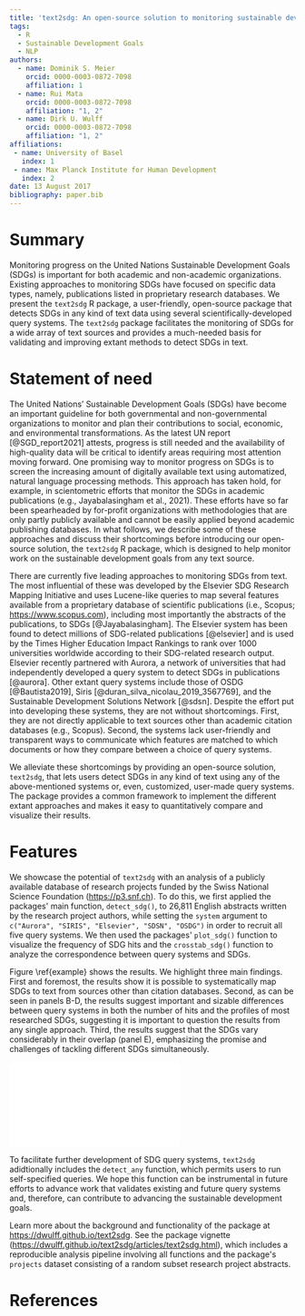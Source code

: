 ```yaml
---
title: 'text2sdg: An open-source solution to monitoring sustainable development goals from text'
tags:
  - R
  - Sustainable Development Goals
  - NLP
authors:
  - name: Dominik S. Meier
    orcid: 0000-0003-0872-7098
    affiliation: 1
  - name: Rui Mata
    orcid: 0000-0003-0872-7098
    affiliation: "1, 2"
  - name: Dirk U. Wulff
    orcid: 0000-0003-0872-7098
    affiliation: "1, 2"
affiliations:
 - name: University of Basel
   index: 1
 - name: Max Planck Institute for Human Development
   index: 2
date: 13 August 2017
bibliography: paper.bib
---
```




# Summary

Monitoring progress on the United Nations Sustainable Development Goals (SDGs) is important for both academic and non-academic organizations. Existing approaches to monitoring SDGs have focused on specific data types, namely, publications listed in proprietary research databases. We present the `text2sdg` R package, a user-friendly, open-source package that detects SDGs in any kind of text data using several scientifically-developed query systems. The `text2sdg` package facilitates the monitoring of SDGs for a wide array of text sources and provides a much-needed basis for validating and improving extant methods to detect SDGs in text.

# Statement of need

The United Nations’ Sustainable Development Goals (SDGs) have become an important guideline for both governmental and non-governmental organizations to monitor and plan their contributions to social, economic, and environmental transformations. As the latest UN report [@SGD_report2021] attests, progress is still needed and the availability of high-quality data will be critical to identify areas requiring most attention moving forward. One promising way to monitor progress on SDGs is to screen the increasing amount of digitally available text using automatized, natural language processing methods. This approach has taken hold, for example, in scientometric efforts that monitor the SDGs in academic publications (e.g., Jayabalasingham et al., 2021). These efforts have so far been spearheaded by for-profit organizations with methodologies that are only partly publicly available and cannot be easily applied beyond academic publishing databases. In what follows, we describe some of these approaches and discuss their shortcomings before introducing our open-source solution, the `text2sdg` R package, which is designed to help monitor work on the sustainable development goals from any text source.

There are currently five leading approaches to monitoring SDGs from text. The most influential of these was developed by the Elsevier SDG Research Mapping Initiative and uses Lucene-like queries to map several features available from a proprietary database of scientific publications (i.e., Scopus; https://www.scopus.com), including most importantly the abstracts of the publications, to SDGs [@Jayabalasingham]. The Elsevier system has been found to detect millions of SDG-related publications [@elsevier] and is used by the Times Higher Education Impact Rankings to rank over 1000 universities worldwide according to their SDG-related research output. Elsevier recently partnered with Aurora, a network of universities that had independently developed a query system to detect SDGs in publications [@aurora]. Other extant query systems include those of OSDG [@Bautista2019], Siris [@duran_silva_nicolau_2019_3567769], and the Sustainable Development Solutions Network [@sdsn]. Despite the effort put into developing these systems, they are not without shortcomings. First, they are not directly applicable to text sources other than academic citation databases (e.g., Scopus). Second, the systems lack user-friendly and transparent ways to communicate which features are matched to which documents or how they compare between a choice of query systems.

We alleviate these shortcomings by providing an open-source solution, `text2sdg`, that lets users detect SDGs in any kind of text using any of the above-mentioned systems or, even, customized, user-made query systems. The package provides a common framework to implement the different extant approaches and makes it easy to quantitatively compare and visualize their results. 

# Features

We showcase the potential of `text2sdg` with an analysis of a publicly available database of research projects funded by the Swiss National Science Foundation (https://p3.snf.ch). To do this, we first applied the packages' main function, `detect_sdg()`, to 26,811 English abstracts written by the research project authors, while setting the `system` argument to `c("Aurora", "SIRIS", "Elsevier", "SDSN", "OSDG")` in order to recruit all five query systems. We then used the packages' `plot_sdg()` function to visualize the frequency of SDG hits and the `crosstab_sdg()` function to analyze the correspondence between query systems and SDGs. 

Figure \ref{example} shows the results. We highlight three main findings. First and foremost, the results show it is possible to systematically map SDGs to text from sources other than citation databases. Second, as can be seen in panels B-D, the results suggest important and sizable differences between query systems in both the number of hits and the profiles of most researched SDGs, suggesting it is important to question the results from any single approach. Third, the results suggest that the SDGs vary considerably in their overlap (panel E), emphasizing the promise and challenges of tackling different SDGs simultaneously.

![Analysis of 26,811 research projects funded by the Swiss National Science Foundation using the five query systems currently available in `text2sdg`. Panel A illustrates the identification of SDGs based on a query search: The example shows an excerpt of one abstract with some terms highlighted that match a query of the Aurora query system indicating SDG-14 (i.e., conserve and sustainably use the oceans, seas and marine resources for sustainable development). Panel B shows the number of hits per document for the different systems made available in `text2sdg`, which reveals striking differences in numbers of hits. Panel C shows the relative number of hits per SDG cumulatively across systems. Panel D shows the correlations between query systems, which reveal overall small to medium levels of correspondence between them. Panel E shows the correlation between detected SDGs over all query systems.\label{example}](paper_figure_2.pdf) 

To facilitate further development of SDG query systems, `text2sdg` adidtionally includes the `detect_any` function, which permits users to run self-specified queries. We hope this function can be instrumental in future efforts to advance work that validates existing and future query systems and, therefore, can contribute to advancing the sustainable development goals.

Learn more about the background and functionality of the package at https://dwulff.github.io/text2sdg. See the package vignette (https://dwulff.github.io/text2sdg/articles/text2sdg.html), which includes a reproducible analysis pipeline involving all functions and the package's `projects` dataset consisting of a random subset research project abstracts. 

# References



